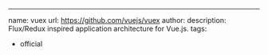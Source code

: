---
name: vuex
url: https://github.com/vuejs/vuex
author:
description: Flux/Redux inspired application architecture for Vue.js.
tags:
  - official
